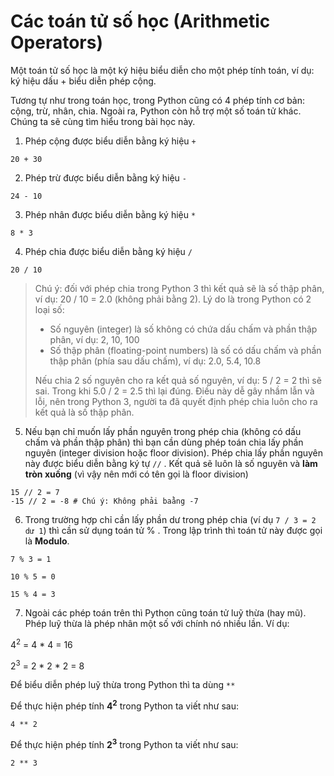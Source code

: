 # Các toán tử số học (Arithmetic Operators)

Một toán tử số học là một ký hiệu biểu diễn cho một phép tính toán, ví dụ: ký hiệu dấu + biểu diễn phép cộng.

Tương tự như trong toán học, trong Python cũng có 4 phép tính cơ bản: cộng, trừ, nhân, chia. Ngoài ra, Python còn hỗ trợ một số toán tử khác. Chúng ta sẽ cùng tìm hiểu trong bài học này.

1. Phép cộng được biểu diễn bằng ký hiệu `+`
```
20 + 30
```

2. Phép trừ được biểu diễn bằng ký hiệu `-`
```
24 - 10
```

3. Phép nhân được biểu diễn bằng ký hiệu `*`
```
8 * 3
```

4. Phép chia được biểu diễn bằng ký hiệu `/`
```
20 / 10
```
>Chú ý: đối với phép chia trong Python 3 thì kết quả sẽ là số thập phân, ví dụ: 20 / 10 = 2.0 (không phải bằng 2). Lý do là trong Python có 2 loại số:
> - Số nguyên (integer) là số không có chứa dấu chấm và phần thập phân, ví dụ: 2, 10, 100
> - Số thập phân (floating-point numbers) là số có dấu chấm và phần thập phân (phía sau dấu chấm), ví dụ: 2.0, 5.4, 10.8
>
> Nếu chia 2 số nguyên cho ra kết quả số nguyên, ví dụ: 5 / 2 = 2 thì sẽ sai. Trong khi 5.0 / 2 = 2.5  thì lại đúng. Điều này dễ gây nhầm lẫn và lỗi, nên trong Python 3, người ta đã quyết định phép chia luôn cho ra kết quả là số thập phân. 

5. Nếu bạn chỉ muốn lấy phần nguyên trong phép chia (không có dấu chấm và phần thập phân) thì bạn cần dùng phép toán chia lấy phần nguyên (integer division hoặc floor division). Phép chia lấy phần nguyên này được biểu diễn bằng ký tự `//` . Kết quả sẽ luôn là số nguyên và **làm tròn xuống** (vì vậy nên mới có tên gọi là floor division)
```
15 // 2 = 7
-15 // 2 = -8 # Chú ý: Không phải baằng -7
```

6. Trong trường hợp chỉ cần lấy phần dư trong phép chia (ví dụ `7 / 3 = 2 dư 1`) thì cần sử dụng toán tử % . Trong lập trình thì toán tử này được gọi là **Modulo**.

```
7 % 3 = 1

10 % 5 = 0

15 % 4 = 3
```

7. Ngoài các phép toán trên thì Python cũng toán tử luỹ thừa (hay mũ). Phép luỹ thừa là phép nhân một số với chính nó nhiều lần. Ví dụ:

4<sup>2</sup> = 4 * 4 = 16

2<sup>3</sup> = 2 * 2 * 2 = 8

Để biểu diễn phép luỹ thừa trong Python thì ta dùng `**`

Để thực hiện phép tính **4<sup>2</sup>** trong Python ta viết như sau:

```
4 ** 2
```

Để thực hiện phép tính **2<sup>3</sup>** trong Python ta viết như sau:

```
2 ** 3
```